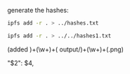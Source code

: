 generate the hashes:

```bash
ipfs add -r . > ../hashes.txt

ipfs add -r . > ../../hashes1.txt


```

(added )+(\w+)+( output/)+(\w+)+(.png)

"$2": $4,